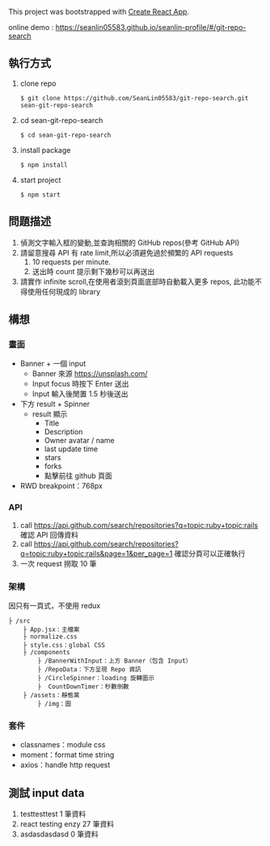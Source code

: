 This project was bootstrapped with [Create React App](https://github.com/facebook/create-react-app).

online demo : https://seanlin05583.github.io/seanlin-profile/#/git-repo-search

## 執行方式
1. clone repo
    ```
    $ git clone https://github.com/SeanLin05583/git-repo-search.git sean-git-repo-search
    ```
2. cd sean-git-repo-search
    ```
    $ cd sean-git-repo-search
    ```
3. install package
    ```
    $ npm install
    ```
4. start project
    ```
    $ npm start
    ```
    
## 問題描述
1. 偵測文字輸入框的變動,並查詢相關的 GitHub repos(參考 GitHub API)
2. 請留意搜尋 API 有 rate limit,所以必須避免過於頻繁的 API requests
    1. 10 requests per minute.
    2. 送出時 count 提示剩下幾秒可以再送出
3. 請實作 infinite scroll,在使用者滾到頁面底部時自動載入更多 repos, 此功能不得使用任何現成的 library


## 構想

### 畫面

- Banner + 一個 input
    - Banner 來源 https://unsplash.com/
    - Input focus 時按下 Enter 送出
    - Input 輸入後閒置 1.5 秒後送出
- 下方 result + Spinner
    - result 顯示
        - Title
        - Description
        - Owner avatar / name
        - last update time
        - stars
        - forks
        - 點擊前往 github 頁面
- RWD breakpoint：768px 
        

### API

1. call https://api.github.com/search/repositories?q=topic:ruby+topic:rails 確認 API 回傳資料
2. call https://api.github.com/search/repositories?q=topic:ruby+topic:rails&page=1&per_page=1 確認分頁可以正確執行
3. 一次 request 撈取 10 筆

### 架構
因只有一頁式，不使用 redux
```
├ /src
    ├ App.jsx：主檔案
    ├ normalize.css
    ├ style.css：global CSS
    ├ /components
        ├ /BannerWithInput：上方 Banner（包含 Input）
        ├ /RepoData：下方呈現 Repo 資訊
        ├ /CircleSpinner：loading 旋轉圖示
        ├  CountDownTimer：秒數倒數
    ├ /assets：靜態黨
        ├ /img：圖
```
### 套件
 - classnames：module css
 - moment：format time string
 - axios：handle http request
 
 ## 測試 input data
 1. testtesttest
    1 筆資料
 2. react testing enzy
    27 筆資料
 3. asdasdasdasd
    0 筆資料

